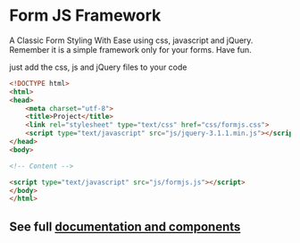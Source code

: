 # Form JS Framework
A Classic Form Styling With Ease using css, javascript and jQuery. Remember it is a simple framework only for your forms. Have fun.

just add the css, js and jQuery files to your code

```html
<!DOCTYPE html>
<html>
<head>
	<meta charset="utf-8">
	<title>Project</title>
	<link rel="stylesheet" type="text/css" href="css/formjs.css">
	<script type="text/javascript" src="js/jquery-3.1.1.min.js"></script>
</head>
<body>

<!-- Content -->

<script type="text/javascript" src="js/formjs.js"></script>
</body>
</html>
```

## See full [documentation and components](http://formjs.github.io)
